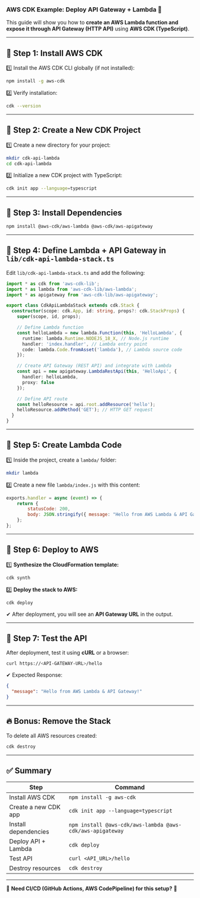 



### **AWS CDK Example: Deploy API Gateway + Lambda** 🚀  

This guide will show you how to **create an AWS Lambda function and expose it through API Gateway (HTTP API)** using **AWS CDK (TypeScript)**.

---

## **🚀 Step 1: Install AWS CDK**
1️⃣ Install the AWS CDK CLI globally (if not installed):  
```sh
npm install -g aws-cdk
```

2️⃣ Verify installation:  
```sh
cdk --version
```

---

## **🚀 Step 2: Create a New CDK Project**
1️⃣ Create a new directory for your project:  
```sh
mkdir cdk-api-lambda
cd cdk-api-lambda
```

2️⃣ Initialize a new CDK project with TypeScript:  
```sh
cdk init app --language=typescript
```

---

## **🚀 Step 3: Install Dependencies**
```sh
npm install @aws-cdk/aws-lambda @aws-cdk/aws-apigateway
```

---

## **🚀 Step 4: Define Lambda + API Gateway in `lib/cdk-api-lambda-stack.ts`**
Edit `lib/cdk-api-lambda-stack.ts` and add the following:

```typescript
import * as cdk from 'aws-cdk-lib';
import * as lambda from 'aws-cdk-lib/aws-lambda';
import * as apigateway from 'aws-cdk-lib/aws-apigateway';

export class CdkApiLambdaStack extends cdk.Stack {
  constructor(scope: cdk.App, id: string, props?: cdk.StackProps) {
    super(scope, id, props);

    // Define Lambda function
    const helloLambda = new lambda.Function(this, 'HelloLambda', {
      runtime: lambda.Runtime.NODEJS_18_X, // Node.js runtime
      handler: 'index.handler', // Lambda entry point
      code: lambda.Code.fromAsset('lambda'), // Lambda source code
    });

    // Create API Gateway (REST API) and integrate with Lambda
    const api = new apigateway.LambdaRestApi(this, 'HelloApi', {
      handler: helloLambda,
      proxy: false
    });

    // Define API route
    const helloResource = api.root.addResource('hello');
    helloResource.addMethod('GET'); // HTTP GET request
  }
}
```

---

## **🚀 Step 5: Create Lambda Code**
1️⃣ Inside the project, create a `lambda/` folder:  
```sh
mkdir lambda
```

2️⃣ Create a new file `lambda/index.js` with this content:
```js
exports.handler = async (event) => {
    return {
        statusCode: 200,
        body: JSON.stringify({ message: "Hello from AWS Lambda & API Gateway!" }),
    };
};
```

---

## **🚀 Step 6: Deploy to AWS**
1️⃣ **Synthesize the CloudFormation template:**
```sh
cdk synth
```

2️⃣ **Deploy the stack to AWS:**
```sh
cdk deploy
```

✔ After deployment, you will see an **API Gateway URL** in the output.

---

## **🚀 Step 7: Test the API**
After deployment, test it using **cURL** or a browser:
```sh
curl https://<API-GATEWAY-URL>/hello
```
✔ Expected Response:
```json
{
  "message": "Hello from AWS Lambda & API Gateway!"
}
```

---

## **🔥 Bonus: Remove the Stack**
To delete all AWS resources created:
```sh
cdk destroy
```

---

## **✅ Summary**
| Step | Command |
|------|---------|
| Install AWS CDK | `npm install -g aws-cdk` |
| Create a new CDK app | `cdk init app --language=typescript` |
| Install dependencies | `npm install @aws-cdk/aws-lambda @aws-cdk/aws-apigateway` |
| Deploy API + Lambda | `cdk deploy` |
| Test API | `curl <API_URL>/hello` |
| Destroy resources | `cdk destroy` |

---

📌 **Need CI/CD (GitHub Actions, AWS CodePipeline) for this setup?** 🚀